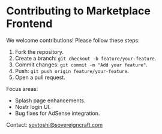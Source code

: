 # Contributing to Marketplace Frontend

We welcome contributions! Please follow these steps:

1. Fork the repository.
2. Create a branch: `git checkout -b feature/your-feature`.
3. Commit changes: `git commit -m "Add your feature"`.
4. Push: `git push origin feature/your-feature`.
5. Open a pull request.

Focus areas:
- Splash page enhancements.
- Nostr login UI.
- Bug fixes for AdSense integration.

Contact: sovtoshi@sovereigncraft.com
